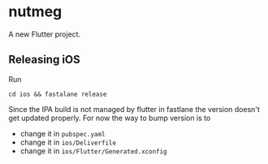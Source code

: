 # nutmeg

A new Flutter project.

## Releasing iOS

Run

`cd ios && fastalane release`

Since the IPA build is not managed by flutter in fastlane the version doesn't get updated properly. For now the way to bump version is to

- change it in `pubspec.yaml`
- change it in `ios/Deliverfile`
- change it in `ios/Flutter/Generated.xconfig`